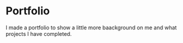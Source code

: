 
# Portfolio

I made a portfolio to show a little more baackground on me and what projects I have completed.